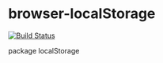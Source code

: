 # browser-localStorage

[![Build Status](https://travis-ci.com/colomfernando/browser-localstorage.svg?token=dMZzdkBktSecYGWTDzto&branch=master)](https://travis-ci.com/colomfernando/browser-localstorage)

package localStorage
